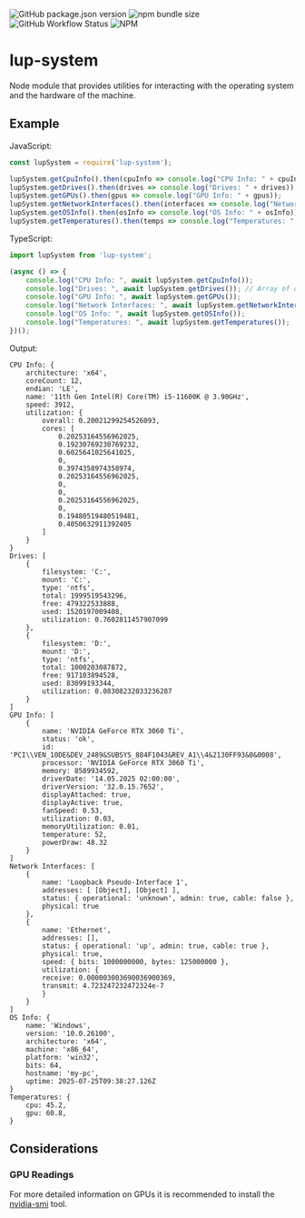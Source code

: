 ![GitHub package.json version](https://img.shields.io/github/package-json/v/LupCode/node-lup-system)
![npm bundle size](https://img.shields.io/bundlephobia/min/lup-system)
![GitHub Workflow Status](https://img.shields.io/github/actions/workflow/status/LupCode/node-lup-system/on-push.yml?branch=main)
![NPM](https://img.shields.io/npm/l/lup-system)

# lup-system
Node module that provides utilities for interacting with the operating system and the hardware of the machine. 

## Example

JavaScript:
```javascript
const lupSystem = require('lup-system');

lupSystem.getCpuInfo().then(cpuInfo => console.log("CPU Info: " + cpuInfo));
lupSystem.getDrives().then(drives => console.log("Drives: " + drives)); // Array of drive objects
lupSystem.getGPUs().then(gpus => console.log("GPU Info: " + gpus));
lupSystem.getNetworkInterfaces().then(interfaces => console.log("Network Interfaces: " + interfaces));
lupSystem.getOSInfo().then(osInfo => console.log("OS Info: " + osInfo));
lupSystem.getTemperatures().then(temps => console.log("Temperatures: " + temps));
```

TypeScript:
```typescript
import lupSystem from 'lup-system';

(async () => {
    console.log("CPU Info: ", await lupSystem.getCpuInfo());
    console.log("Drives: ", await lupSystem.getDrives()); // Array of drive objects
    console.log("GPU Info: ", await lupSystem.getGPUs());
    console.log("Network Interfaces: ", await lupSystem.getNetworkInterfaces());
    console.log("OS Info: ", await lupSystem.getOSInfo());
    console.log("Temperatures: ", await lupSystem.getTemperatures());
})();
```

Output:
```
CPU Info: {
    architecture: 'x64',
    coreCount: 12,
    endian: 'LE',
    name: '11th Gen Intel(R) Core(TM) i5-11600K @ 3.90GHz',
    speed: 3912,
    utilization: {
        overall: 0.20021299254526093,
        cores: [
            0.20253164556962025,
            0.19230769230769232,
            0.6025641025641025,
            0,
            0.3974358974358974,
            0.20253164556962025,
            0,
            0,
            0.20253164556962025,
            0,
            0.19480519480519481,
            0.4050632911392405
        ]
    }
}
Drives: [
    {
        filesystem: 'C:',
        mount: 'C:',
        type: 'ntfs',
        total: 1999519543296,
        free: 479322533888,
        used: 1520197009408,
        utilization: 0.7602811457907099
    },
    {
        filesystem: 'D:',
        mount: 'D:',
        type: 'ntfs',
        total: 1000203087872,
        free: 917103894528,
        used: 83099193344,
        utilization: 0.08308232033236287
    }
]
GPU Info: [
    {
        name: 'NVIDIA GeForce RTX 3060 Ti',
        status: 'ok',
        id: 'PCI\\VEN_10DE&DEV_2489&SUBSYS_884F1043&REV_A1\\4&2130FF93&0&0008',
        processor: 'NVIDIA GeForce RTX 3060 Ti',
        memory: 8589934592,
        driverDate: '14.05.2025 02:00:00',
        driverVersion: '32.0.15.7652',
        displayAttached: true,
        displayActive: true,
        fanSpeed: 0.53,
        utilization: 0.03,
        memoryUtilization: 0.01,
        temperature: 52,
        powerDraw: 48.32
    }
]
Network Interfaces: [
    {
        name: 'Loopback Pseudo-Interface 1',
        addresses: [ [Object], [Object] ],
        status: { operational: 'unknown', admin: true, cable: false },
        physical: true
    },
    {
        name: 'Ethernet',
        addresses: [],
        status: { operational: 'up', admin: true, cable: true },
        physical: true,
        speed: { bits: 1000000000, bytes: 125000000 },
        utilization: {
        receive: 0.000003003690036900369,
        transmit: 4.723247232472324e-7
        }
    }
]
OS Info: {
    name: 'Windows',
    version: '10.0.26100',
    architecture: 'x64',
    machine: 'x86_64',
    platform: 'win32',
    bits: 64,
    hostname: 'my-pc',
    uptime: 2025-07-25T09:38:27.126Z
}
Temperatures: {
    cpu: 45.2,
    gpu: 60.8,
}
```


## Considerations

### GPU Readings
For more detailed information on GPUs it is recommended to 
install the [nvidia-smi](https://developer.nvidia.com/nvidia-system-management-interface) tool.